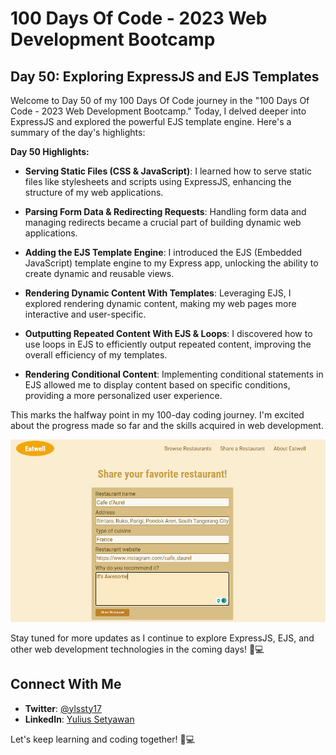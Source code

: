 # 100 Days Of Code - 2023 Web Development Bootcamp

## Day 50: Exploring ExpressJS and EJS Templates

Welcome to Day 50 of my 100 Days Of Code journey in the "100 Days Of Code - 2023 Web Development Bootcamp." Today, I delved deeper into ExpressJS and explored the powerful EJS template engine. Here's a summary of the day's highlights:

**Day 50 Highlights:**

- **Serving Static Files (CSS & JavaScript)**: I learned how to serve static files like stylesheets and scripts using ExpressJS, enhancing the structure of my web applications.

- **Parsing Form Data & Redirecting Requests**: Handling form data and managing redirects became a crucial part of building dynamic web applications.

- **Adding the EJS Template Engine**: I introduced the EJS (Embedded JavaScript) template engine to my Express app, unlocking the ability to create dynamic and reusable views.

- **Rendering Dynamic Content With Templates**: Leveraging EJS, I explored rendering dynamic content, making my web pages more interactive and user-specific.

- **Outputting Repeated Content With EJS & Loops**: I discovered how to use loops in EJS to efficiently output repeated content, improving the overall efficiency of my templates.

- **Rendering Conditional Content**: Implementing conditional statements in EJS allowed me to display content based on specific conditions, providing a more personalized user experience.

This marks the halfway point in my 100-day coding journey. I'm excited about the progress made so far and the skills acquired in web development.

![Day 50 Preview](preview.png)

Stay tuned for more updates as I continue to explore ExpressJS, EJS, and other web development technologies in the coming days! 🚀💻

## Connect With Me

- **Twitter**: [@ylssty17](https://twitter.com/ylssty17)
- **LinkedIn**: [Yulius Setyawan](https://linkedin.com/in/yulius17)

Let's keep learning and coding together! 🌟💻
